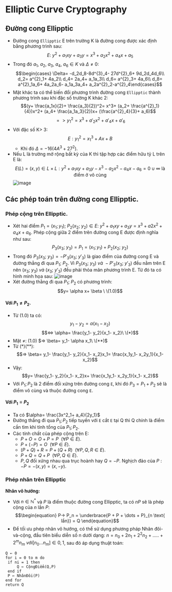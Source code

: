 # Elliptic Curve Cryptography
## Đường cong Ellipptic
- Đường cong `Ellipptic` E trên trường K là đường cong được xác định bằng phương trình sau:
$$E:\ y^2+ a_1xy+ a_3y= x^3+ a_2x^2+ a_4x+ a_5$$
- Trong đó $a_1,\ a_2,\ a_3,\ a_4,\ a_6 \in K$ và $\Delta \ne 0$:
$$\begin{cases}
\Delta= -d_2d_8-8d^{3}_4- 27d^{2}_6+ 9d_2d_4d_6\\
d_2= a^{2}_1+ 4a_2\\ 
d_4= 2a_4+ a_1a_3\\ 
d_6= a^{2}_3+ 4a_6\\
d_8= a^{2}_1a_6+ 4a_2a_6- a_1a_3a_4+ a_2a^{2}_2-a^{2}_4\end{cases}$$
- Mặt khác ta có thể biến đổi phương trình đường cong `Ellipptic` thành phương trình sau khi đặc số trường K khác 2:
$$(y+ \frac{a_1x}{2}+ \frac{a_3}{2})^2= x^3+ (a_2+  \frac{a^{2}_1}{4})x^2+ (a_4+ \frac{a_1a_3}{2})x+ (\frac{a^{2}_4}{3}+ a_6)$$ $$=>y^{2}_1= x^3+ a'_2x^2+a'_4x+ a'_6$$
- Với đặc số K> 3:
$$E: y_1^2= x^3_1+ Ax+ B$$
    - Khi đó $\Delta= -16(4A^3+ 27^2)$.
- Nếu L là trường mở rộng bất kỳ của K thì tập hợp các điểm hữu tỷ L trên E là:
$$E(L) = {(x, y) ∈ L × L : y^2 +a_1xy +a_3y − x^3 −a_2x^2 −a_4x −a_6 = 0} ∪ {∞}\ \text{là điểm ở vô cùng}$$
![image](https://hackmd.io/_uploads/rkgNNxNT6.png)
## Các phép toán trên đường cong Ellipptic.
###  Phép cộng trên Ellipptic.

- Xét hai điểm $P_1= (x_1; y_1);\ P_2(x_2;\ y_2) \in E:\ y^2+ a_1xy+ a_3y= x^3+ a2x^2+ a_4x+ a_6$. Phép cộng giữa 2 điểm trên đường cong E được định nghĩa như sau:
$$P_3(x_3;\ y_3)= P_1= (x_1; y_1)+ P_2(x_2;\ y_2)$$
- Trong đó $P_3(x_3;\ y_3)= -P'_3(x_3;\ y'_3)$ là giao điểm của đường cong E và đường thẳng đi qua $P_1;\ P_2$. Vì $P_3(x_3;\ y_3)\ và\ -P'_3(x_3;\ y'_3)$ đều nằm trên E nên $(x_3;\ y_3)\ và\ (x_3;\ y'_3)$ đều phải thỏa mãn phương trình E. Từ đó ta có hình minh họa sau:
![image](https://hackmd.io/_uploads/rJ7wLcSTp.png)
- Xét đường thằng đi qua $P_1;\ P_2$ có phương trình:
$$y= \alpha x+ \beta \ \(1.0)$$
#### Với $P_1 \ne P_2$.
- Từ (1.0) ta có:
$$y_1- y_2= \alpha (x_1- x_2)$$ $$<=> \alpha= \frac{y_1- y_2}{x_1- x_2}\ \(*)$$
- Mặt $\ne$: (1.0) $=> \beta= y_1- \alpha x_1\ \(**)$
- Từ (*)(**):
$$=> \beta= y_1- \frac{y_1- y_2}{x_1- x_2}x_1= \frac{x_1y_1- x_2y_1}{x_1- x_2}$$
- Vậy: 
$$y= \frac{y_1- y_2}{x_1- x_2}x+ \frac{x_1y_1- x_2y_1}{x_1- x_2}$$
- Với $P_1; P_2$ là 2 điểm đối xứng trên đường cong `E`, khi đó $P_3= P_1+ P_2$ sẽ là điểm vô cùng và thuộc đường cong `E`.
#### Với $P_1 \equiv P_2$
- Ta có $\alpha= \frac{3x^2_1+ a_4}{2y_1}$
- Đường thẳng đi qua $P_1; P_2$ tiếp tuyến với `E` cắt `E` tại Q thì Q chính là điểm cần tìm khi tính tổng của $P_1; P_2$.
- Các tính chất của phép cộng trên E:
     - $P + O = O + P = P\ \ (\forall P \in E).$
     - $P + (−P) = O\ \ (\forall P \in E).$
     - $(P + Q) + R = P + (Q + R)\ \ (\forall P,Q,R \in E).$
     - $P + Q = Q + P\ \ (\forall P,Q \in E).$
     - $P, Q$ đối xứng nhau qua trục hoành hay $Q = -P$.  Nghịch đảo của $P$ : $-P = -(x,y) = (x, -y).$
### Phép nhân trên Ellipptic
 **Nhân vô hướng:**
 - Với $n \in \mathbb{N^*}$ và $P$ là điểm thuộc đường cong Ellipptic, ta có $nP$ sẽ là phép cộng của $n$ lần $P$:
$$\begin{equation}
P-> P_n = \underbrace{P + P + \dots + P}_{n \text{ lần}} = Q
\end{equation}$$
- Để tối ưu phép nhân vô hướng, có thể sử dụng phương pháp Nhân đôi-và-cộng, đầu tiên biểu diễn số n dưới dạng: $n = n_0 + 2n_1 + 2^2n_2+.....+ 2^mn_m\ với [n_0...n_m] \in {0, 1}$, sau đó áp dụng thuật toán:
```
Q ← 0
for i = 0 to m do
 if ni = 1 then
     Q ← CộngĐiểm(Q,P)
 end if
 P ← NhânĐôi(P)
end for
return Q
```
